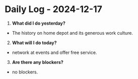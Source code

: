 # Daily Log - 2024-12-17

1. **What did I do yesterday?**
- The history on home depot and its generous work culture.

2. **What will I do today?**
- network at events and offer free service.

3. **Are there any blockers?**
- no blockers.
